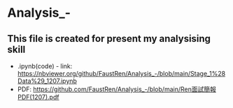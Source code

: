 # Analysis_-
## This file is created for present my analysising skill
- .ipynb(code) - link: https://nbviewer.org/github/FaustRen/Analysis_-/blob/main/Stage_1%28Data%29_1207.ipynb
- PDF: https://github.com/FaustRen/Analysis_-/blob/main/Ren面試簡報PDF(1207).pdf
